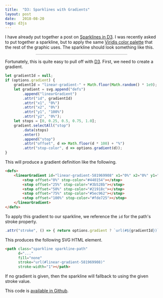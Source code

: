 ```yaml
---
title:  "D3: Sparklines with Gradients"
layout: post
date:   2018-08-20
tags: d3js
---
```


I have already put together a post on [Sparklines in D3](/2018/07/17/sparklines-in-d3). I was recently asked to put together a sparkline, but to apply the same [Viridis color palette](/2018/08/07/viridis-color-palette) that the rest of the graphic uses. The sparkline should look something like this.

<div id="sparkline-container" style="margin-left: auto; margin-right: auto; width: 300px; border: 1px solid #ccc;"></div>

Fortunately, this is quite easy to pull off with [D3](https://d3js.org). First, we need to create a gradient.

```js
let gradientId = null;
if (options.gradient) {
    gradientId = "linear-gradient-" + Math.floor(Math.random() * 1e9);
    let gradient = svg.append("defs")
        .append("linearGradient")
        .attr("id", gradientId)
        .attr("x1", "0%")
        .attr("x2", "0%")
        .attr("y1", "100%")
        .attr("y2", "0%");
    let stops = [0, 0.25, 0.5, 0.75, 1.0];
    gradient.selectAll("stop")
        .data(stops)
        .enter()
        .append("stop")
        .attr("offset", d => Math.floor(d * 100) + "%")
        .attr("stop-color", d => options.gradient(d));
}
```

This will produce a gradient definition like the following.

```html
<defs>
    <linearGradient id="linear-gradient-581969908" x1="0%" x2="0%" y1="100%" y2="0%">
        <stop offset="0%" stop-color="#440154"></stop>
        <stop offset="25%" stop-color="#3b528b"></stop>
        <stop offset="50%" stop-color="#21918c"></stop>
        <stop offset="75%" stop-color="#5ec962"></stop>
        <stop offset="100%" stop-color="#fde725"></stop>
    </linearGradient>
</defs>
```

To apply this gradient to our sparkline, we reference the `id` for the path's stroke property.

```js
.attr("stroke", () => { return options.gradient ? `url(#${gradientId})` : options.style.stroke })
```

This produces the following SVG HTML element.

```html
<path class="sparkline sparkline-path" 
      d="..." 
      fill="none"
      stroke="url(#linear-gradient-581969908)"
      stroke-width="1"></path>
```

If no gradient is given, then the sparkline will fallback to using the given stroke value.

This code is [available in Github](https://github.com/jarrettmeyer/jarrettmeyer.github.io/blob/master/assets/js/colorscale-sparkline.js).

<script src="/assets/js/jquery/3.3.1/jquery.min.js"></script>
<script src="/assets/js/d3/5.5.0/d3.js"></script>
<script src="/assets/js/colorscale-sparkline.js"></script>

